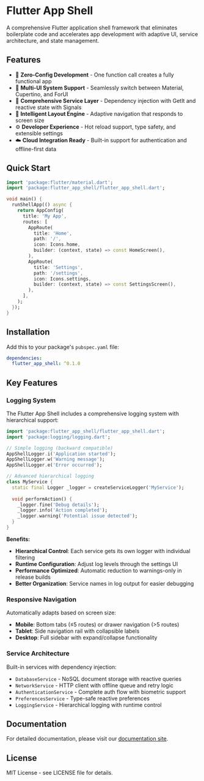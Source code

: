 # Flutter App Shell

A comprehensive Flutter application shell framework that eliminates boilerplate code and accelerates app development with adaptive UI, service architecture, and state management.

## Features

- 🚀 **Zero-Config Development** - One function call creates a fully functional app
- 🎨 **Multi-UI System Support** - Seamlessly switch between Material, Cupertino, and ForUI
- 🔧 **Comprehensive Service Layer** - Dependency injection with GetIt and reactive state with Signals
- 📱 **Intelligent Layout Engine** - Adaptive navigation that responds to screen size
- ⚙️ **Developer Experience** - Hot reload support, type safety, and extensible settings
- ☁️ **Cloud Integration Ready** - Built-in support for authentication and offline-first data

## Quick Start

```dart
import 'package:flutter/material.dart';
import 'package:flutter_app_shell/flutter_app_shell.dart';

void main() {
  runShellApp(() async {
    return AppConfig(
      title: 'My App',
      routes: [
        AppRoute(
          title: 'Home',
          path: '/',
          icon: Icons.home,
          builder: (context, state) => const HomeScreen(),
        ),
        AppRoute(
          title: 'Settings',
          path: '/settings',
          icon: Icons.settings,
          builder: (context, state) => const SettingsScreen(),
        ),
      ],
    );
  });
}
```

## Installation

Add this to your package's `pubspec.yaml` file:

```yaml
dependencies:
  flutter_app_shell: ^0.1.0
```

## Key Features

### Logging System

The Flutter App Shell includes a comprehensive logging system with hierarchical support:

```dart
import 'package:flutter_app_shell/flutter_app_shell.dart';
import 'package:logging/logging.dart';

// Simple logging (backward compatible)
AppShellLogger.i('Application started');
AppShellLogger.w('Warning message');
AppShellLogger.e('Error occurred');

// Advanced hierarchical logging
class MyService {
  static final Logger _logger = createServiceLogger('MyService');
  
  void performAction() {
    _logger.fine('Debug details');
    _logger.info('Action completed');
    _logger.warning('Potential issue detected');
  }
}
```

**Benefits:**
- **Hierarchical Control**: Each service gets its own logger with individual filtering
- **Runtime Configuration**: Adjust log levels through the settings UI
- **Performance Optimized**: Automatic reduction to warnings-only in release builds
- **Better Organization**: Service names in log output for easier debugging

### Responsive Navigation

Automatically adapts based on screen size:
- **Mobile**: Bottom tabs (≤5 routes) or drawer navigation (>5 routes)
- **Tablet**: Side navigation rail with collapsible labels
- **Desktop**: Full sidebar with expand/collapse functionality

### Service Architecture

Built-in services with dependency injection:
- `DatabaseService` - NoSQL document storage with reactive queries
- `NetworkService` - HTTP client with offline queue and retry logic  
- `AuthenticationService` - Complete auth flow with biometric support
- `PreferencesService` - Type-safe reactive preferences
- `LoggingService` - Hierarchical logging with runtime control

## Documentation

For detailed documentation, please visit our [documentation site](https://example.com/docs).

## License

MIT License - see LICENSE file for details.